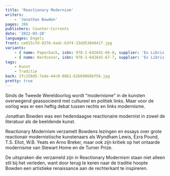 ```yaml
---
title: 'Reactionary Modernism'
writers:
    - 'Jonathan Bowden'
pages: 206
publishers: Counter-Currents
date: '2022-03-28'
languages: Engels
front: ce015cfd-9276-4adc-b3f4-33dd5304941f.jpg
variants:
    - { name: Paperback, isbn: 978-1-642641-66-0, supplier: 'Ex Libris', size: { height: 229, width: 153, depth: 12 }, import_price: { currency: USD, amount: 16.0 }, price: 22.99, out_of_stock: 0 }
    - { name: Hardcover, isbn: 978-1-642641-67-7, supplier: 'Ex Libris', size: { height: 229, width: 153, depth: 16 }, import_price: { currency: USD, amount: 28.0 }, price: 34.99, out_of_stock: 0 }
tags:
    - Kunst
    - Traditie
back: 2fc258d5-7ade-44c0-8861-62b69066bf56.jpg
pretty: true
---
```


Sinds de Tweede Wereldoorlog wordt "modernisme" in de kunsten overwegend geassocieerd met cultureel en politiek links. Maar voor de oorlog was er een heftig debat tussen rechts en links modernisme.

Jonathan Bowden was een hedendaagse reactionaire modernist in zowel de literatuur als de beeldende kunst.

Reactionary Modernism verzamelt Bowdens lezingen en essays over grote reactionair modernistische kunstenaars als Wyndham Lewis, Ezra Pound, T.S. Eliot, W.B. Yeats en Arno Breker, maar ook zijn kritiek op het ontaarde modernisme van Stewart Home en de Turner Prize.

De uitspraken die verzameld zijn in Reactionary Modernism staan niet alleen stil bij het verleden, want door terug te keren naar de traditie hoopte Bowden een artistieke renaissance aan de rechterkant te inspireren.

